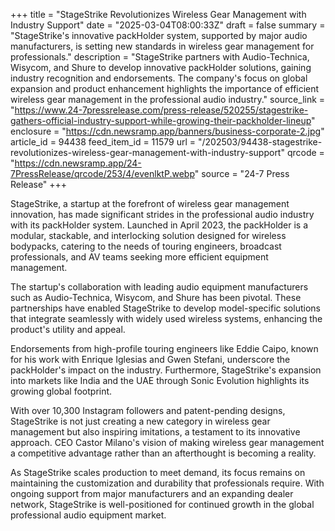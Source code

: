 +++
title = "StageStrike Revolutionizes Wireless Gear Management with Industry Support"
date = "2025-03-04T08:00:33Z"
draft = false
summary = "StageStrike's innovative packHolder system, supported by major audio manufacturers, is setting new standards in wireless gear management for professionals."
description = "StageStrike partners with Audio-Technica, Wisycom, and Shure to develop innovative packHolder solutions, gaining industry recognition and endorsements. The company's focus on global expansion and product enhancement highlights the importance of efficient wireless gear management in the professional audio industry."
source_link = "https://www.24-7pressrelease.com/press-release/520255/stagestrike-gathers-official-industry-support-while-growing-their-packholder-lineup"
enclosure = "https://cdn.newsramp.app/banners/business-corporate-2.jpg"
article_id = 94438
feed_item_id = 11579
url = "/202503/94438-stagestrike-revolutionizes-wireless-gear-management-with-industry-support"
qrcode = "https://cdn.newsramp.app/24-7PressRelease/qrcode/253/4/evenlktP.webp"
source = "24-7 Press Release"
+++

<p>StageStrike, a startup at the forefront of wireless gear management innovation, has made significant strides in the professional audio industry with its packHolder system. Launched in April 2023, the packHolder is a modular, stackable, and interlocking solution designed for wireless bodypacks, catering to the needs of touring engineers, broadcast professionals, and AV teams seeking more efficient equipment management.</p><p>The startup's collaboration with leading audio equipment manufacturers such as Audio-Technica, Wisycom, and Shure has been pivotal. These partnerships have enabled StageStrike to develop model-specific solutions that integrate seamlessly with widely used wireless systems, enhancing the product's utility and appeal.</p><p>Endorsements from high-profile touring engineers like Eddie Caipo, known for his work with Enrique Iglesias and Gwen Stefani, underscore the packHolder's impact on the industry. Furthermore, StageStrike's expansion into markets like India and the UAE through Sonic Evolution highlights its growing global footprint.</p><p>With over 10,300 Instagram followers and patent-pending designs, StageStrike is not just creating a new category in wireless gear management but also inspiring imitations, a testament to its innovative approach. CEO Castor Milano's vision of making wireless gear management a competitive advantage rather than an afterthought is becoming a reality.</p><p>As StageStrike scales production to meet demand, its focus remains on maintaining the customization and durability that professionals require. With ongoing support from major manufacturers and an expanding dealer network, StageStrike is well-positioned for continued growth in the global professional audio equipment market.</p>